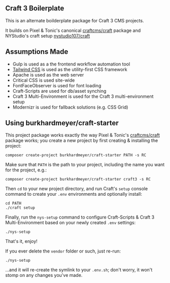 
## Craft 3 Boilerplate


This is an alternate boilderplate package for Craft 3 CMS projects.

It builds on Pixel & Tonic's canonical [craftcms/craft](https://github.com/craftcms/craft) package and NYStudio's craft setup [nystudio107/craft](https://github.com/nystudio107/craft)



## Assumptions Made


* Gulp is used as a the frontend workflow automation tool
* [Tailwind CSS](https://tailwindcss.com/docs/what-is-tailwind) is used as the utility-first CSS framework
* Apache is used as the web server
* Critical CSS is used site-wide
* FontFaceObserver is used for font loading
* Craft-Scripts are used for db/asset synching
* Craft 3 Multi-Environment is used for the Craft 3 multi-environment setup
* Modernizr is used for fallback solutions (e.g. CSS Grid)


## Using burkhardmeyer/craft-starter

This project package works exactly the way Pixel & Tonic's [craftcms/craft](https://github.com/craftcms/craft) package works; you create a new project by first creating & installing the project:

    composer create-project burkhardmeyer/craft-starter PATH -s RC

Make sure that `PATH` is the path to your project, including the name you want for the project, e.g.:

    composer create-project burkhardmeyer/craft-starter craft3 -s RC

Then `cd` to your new project directory, and run Craft's `setup` console command to create your `.env` environments and optionally install:

    cd PATH
    ./craft setup

Finally, run the `nys-setup` command to configure Craft-Scripts & Craft 3 Multi-Environment based on your newly created `.env` settings:

    ./nys-setup

That's it, enjoy!

If you ever delete the `vendor` folder or such, just re-run:

    ./nys-setup

...and it will re-create the symlink to your `.env.sh`; don't worry, it won't stomp on any changes you've made.
